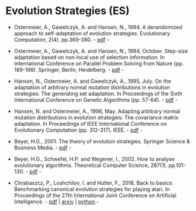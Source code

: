 # Evolution Strategies (ES)

* Ostermeier, A., Gawelczyk, A. and Hansen, N., 1994. A derandomized approach to self-adaptation of evolution strategies. Evolutionary Computation, 2(4), pp.369-380. - [pdf](https://www.mitpressjournals.org/doi/abs/10.1162/evco.1994.2.4.369) -

* Ostermeier, A., Gawelczyk, A. and Hansen, N., 1994, October. Step-size adaptation based on non-local use of selection information. In International Conference on Parallel Problem Solving from Nature (pp. 189-198). Springer, Berlin, Heidelberg. - [pdf](https://link.springer.com/chapter/10.1007/3-540-58484-6_263) -

* Hansen, N., Ostermeier, A. and Gawelczyk, A., 1995, July. On the adaptation of arbitrary normal mutation distributions in evolution strategies: The generating set adaptation. In Proceedings of the Sixth International Conference on Genetic Algorithms (pp. 57-64). - [pdf](http://www.cmap.polytechnique.fr/~nikolaus.hansen/GSAES.pdf) -

* Hansen, N. and Ostermeier, A., 1996, May. Adapting arbitrary normal mutation distributions in evolution strategies: The covariance matrix adaptation. In Proceedings of IEEE International Conference on Evolutionary Computation (pp. 312-317). IEEE. - [pdf](https://ieeexplore.ieee.org/abstract/document/542381) -

* Beyer, H.G., 2001. The theory of evolution strategies. Springer Science & Business Media. - [pdf](https://www.springer.com/gp/book/9783540672975) -

* Beyer, H.G., Schwefel, H.P. and Wegener, I., 2002. How to analyse evolutionary algorithms. Theoretical Computer Science, 287(1), pp.101-130. - [pdf](https://www.sciencedirect.com/science/article/pii/S0304397502001378/pdf?md5=19d470fe46c477c861120d5b6b94de2e&pid=1-s2.0-S0304397502001378-main.pdf) -

* Chrabaszcz, P., Loshchilov, I. and Hutter, F., 2018. Back to basics: Benchmarking canonical evolution strategies for playing atari. In Proceedings of the 27th International Joint Conference on Artificial Intelligence. - [pdf](https://www.ijcai.org/proceedings/2018/0197.pdf) | [arxiv](https://arxiv.org/pdf/1802.08842.pdf) | [python](https://github.com/PatrykChrabaszcz/Canonical_ES_Atari) -
